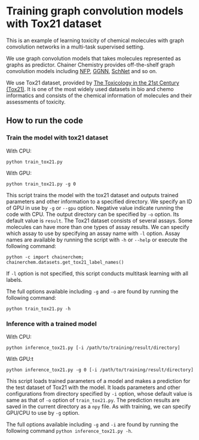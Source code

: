 # Training graph convolution models with Tox21 dataset

This is an example of learning toxicity of chemical molecules with graph convolution networks in a multi-task supervised setting.

We use graph convolution models that takes molecules represented as graphs as predictor.
Chainer Chemistry provides off-the-shelf graph convolution models including [NFP](https://arxiv.org/abs/1509.09292), [GGNN](https://arxiv.org/abs/1511.05493), [SchNet](https://arxiv.org/abs/1706.08566) and so on.

We use Tox21 dataset, provided by [The Toxicology in the 21st Century (Tox21)](https://ncats.nih.gov/tox21).
It is one of the most widely used datasets in bio and chemo informatics
and consists of the chemical information of molecules and their assessments of toxicity.

## How to run the code

### Train the model with tox21 dataset

With CPU:
```angular2html
python train_tox21.py
```

With GPU:
```angular2html
python train_tox21.py -g 0
```

This script trains the model with the tox21 dataset
and outputs trained parameters and other information to a specified directory.
We specify an ID of GPU in use by `-g` or `--gpu` option.
Negative value indicate running the code with CPU.
The output directory can be specified by `-o` option.
Its default value is `result`.
The Tox21 dataset consists of several assays.
Some molecules can have more than one types of assay results.
We can specify which assay to use by specifying an assay name with `-l` option.
Assay names are available by running the script with `-h` or `--help`
or execute the following command:

```
python -c import chainerchem; chainerchem.datasets.get_tox21_label_names()
```

If `-l` option is not specified, this script conducts multitask learning with all labels.

The full options available including `-g` and `-o` are found
by running the following command:

```
python train_tox21.py -h
```

### Inference with a trained model

With CPU:
```
python inference_tox21.py [-i /path/to/training/result/directory]
```

With GPU:t
```
python inference_tox21.py -g 0 [-i /path/to/training/result/directory]
```

This script loads trained parameters of a model and
makes a prediction for the test dataset of Tox21 with the model.
It loads parameters and other configurations from directory specified by `-i` option,
whose default value is same as that of `-o` option of `train_tox21.py`.
The prediction results are saved in the current directory as a `npy` file.
As with training, we can specify GPU/CPU to use by `-g` option.

The full options available including `-g` and `-i` are found
by running the following command `python inference_tox21.py -h`.
